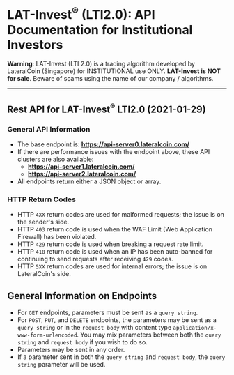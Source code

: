 # LAT-Invest<sup>&reg;</sup> (LTI2.0): API Documentation for Institutional Investors
**Warning**: LAT-Invest (LTI 2.0) is a trading algorithm developed by LateralCoin (Singapore) for INSTITUTIONAL use ONLY. **LAT-Invest is NOT for sale**. Beware of scams using the name of our company / algorithms. 
<hr />

## Rest API for LAT-Invest<sup>&reg;</sup> LTI2.0 (2021-01-29)

### General API Information
* The base endpoint is: **https://api-server0.lateralcoin.com/**
* If there are performance issues with the endpoint above, these API clusters are also available:
  * **https://api-server1.lateralcoin.com/**
  * **https://api-server2.lateralcoin.com/**
* All endpoints return either a JSON object or array.

### HTTP Return Codes

* HTTP `4XX` return codes are used for malformed requests;
  the issue is on the sender's side.
* HTTP `403` return code is used when the WAF Limit (Web Application Firewall) has been violated.
* HTTP `429` return code is used when breaking a request rate limit.
* HTTP `418` return code is used when an IP has been auto-banned for continuing to send requests after receiving `429` codes.
* HTTP `5XX` return codes are used for internal errors; the issue is on
  LateralCoin's side.
  
## General Information on Endpoints
* For `GET` endpoints, parameters must be sent as a `query string`.
* For `POST`, `PUT`, and `DELETE` endpoints, the parameters may be sent as a
  `query string` or in the `request body` with content type
  `application/x-www-form-urlencoded`. You may mix parameters between both the
  `query string` and `request body` if you wish to do so.
* Parameters may be sent in any order.
* If a parameter sent in both the `query string` and `request body`, the
  `query string` parameter will be used.
  
  
